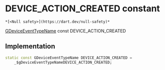 


# DEVICE_ACTION_CREATED constant




    *[<Null safety>](https://dart.dev/null-safety)*


[GDeviceEventTypeName](../../third_party_yonomi_graphql_schema_schema.docs.schema.gql/GDeviceEventTypeName-class.md) const DEVICE_ACTION_CREATED
  







## Implementation

```dart
static const GDeviceEventTypeName DEVICE_ACTION_CREATED =
    _$gDeviceEventTypeNameDEVICE_ACTION_CREATED;


```







